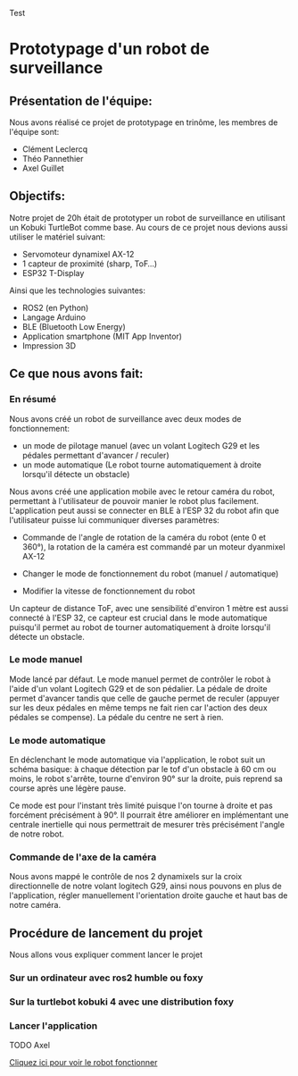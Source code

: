 Test
# Prototypage d'un robot de surveillance

## Présentation de l'équipe:

Nous avons réalisé ce projet de prototypage en trinôme, les membres de l'équipe sont: <br>

- Clément Leclercq
- Théo Pannethier 
- Axel Guillet

## Objectifs:

Notre projet de 20h était de prototyper un robot de surveillance en utilisant un Kobuki TurtleBot comme base. Au cours de ce projet nous devions aussi utiliser le matériel suivant:

- Servomoteur dynamixel AX-12
- 1 capteur de proximité (sharp, ToF…)
- ESP32 T-Display
  
Ainsi que les technologies suivantes:

- ROS2 (en Python)
- Langage Arduino
- BLE (Bluetooth Low Energy)
- Application smartphone (MIT App Inventor)
- Impression 3D

## Ce que nous avons fait:

### En résumé

Nous avons créé un robot de surveillance avec deux modes de fonctionnement: 

- un mode de pilotage manuel (avec un volant Logitech G29 et les pédales permettant d'avancer / reculer)
- un mode automatique (Le robot tourne automatiquement à droite lorsqu'il détecte un obstacle)

Nous avons créé une application mobile avec le retour caméra du robot, permettant à l'utilisateur de pouvoir manier le robot plus facilement. L'application peut aussi se connecter en BLE à l'ESP 32 du robot afin que l'utilisateur puisse lui communiquer diverses paramètres:

- Commande de l'angle de rotation de la caméra du robot (ente 0 et 360°), la rotation de la caméra est commandé par un moteur dyanmixel AX-12

- Changer le mode de fonctionnement du robot (manuel / automatique)
  
- Modifier la vitesse de fonctionnement du robot

Un capteur de distance ToF, avec une sensibilité d'environ 1 mètre est aussi connecté à l'ESP 32, ce capteur est crucial dans le mode automatique puisqu'il permet au robot de tourner automatiquement à droite lorsqu'il détecte un obstacle.

### Le mode manuel

Mode lancé par défaut.
Le mode manuel permet de contrôler le robot à l'aide d'un volant Logitech G29 et de son pédalier.
La pédale de droite permet d'avancer tandis que celle de gauche permet de reculer (appuyer sur les deux pédales en même temps ne fait rien car l'action des deux pédales se compense).
La pédale du centre ne sert à rien.

### Le mode automatique

En déclenchant le mode automatique via l'application, le robot suit un schéma basique: à chaque détection par le tof d'un obstacle à 60 cm ou moins, le robot s'arrête, tourne d'environ 90° sur la droite, puis reprend sa course après une légère pause.

Ce mode est pour l'instant très limité puisque l'on tourne à droite et pas forcément précisément à 90°. Il pourrait être améliorer en implémentant une centrale inertielle qui nous permettrait de mesurer très précisément l'angle de notre robot.  

### Commande de l'axe de la caméra

Nous avons mappé le contrôle de nos 2 dynamixels sur la croix directionnelle de notre volant logitech G29, ainsi nous pouvons en plus de l'application, régler manuellement l'orientation droite gauche et haut bas de notre caméra.

## Procédure de lancement du projet

Nous allons vous expliquer comment lancer le projet

### Sur un ordinateur avec ros2 humble ou foxy

### Sur la turtlebot kobuki 4 avec une distribution foxy

### Lancer l'application
TODO Axel









[Cliquez ici pour voir le robot fonctionner](U)


